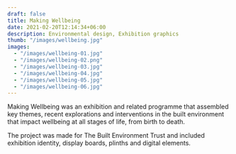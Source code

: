 ```yaml
---
draft: false
title: Making Wellbeing
date: 2021-02-20T12:14:34+06:00
description: Environmental design, Exhibition graphics
thumb: "/images/wellbeing.jpg"
images:
  - "/images/wellbeing-01.jpg"
  - "/images/wellbeing-02.png"
  - "/images/wellbeing-03.jpg"
  - "/images/wellbeing-04.jpg"
  - "/images/wellbeing-05.jpg"
  - "/images/wellbeing-06.jpg"
---
```


Making Wellbeing was an exhibition and related programme that assembled key themes, recent explorations and interventions in the built environment that impact wellbeing at all stages of life, from birth to death.

The project was made for The Built Environment Trust and included exhibition identity, display boards, plinths and digital elements.